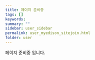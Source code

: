 ```yaml
---
title: 페이지 준비중
tags: []
keywords:
summary: ""
sidebar: user_sidebar
permalink: user_myedison_sitejoin.html
folder: user
---
```


페이지 준비중 입니다.